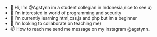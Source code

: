 - 👋 Hi, I’m @Agstynn im a student collegian in Indonesia,nice to see u)
- 👀 I’m interested in world of programming and security
- 🌱 I’m currently learning html,css,js and php but im a beginner 
- 💞️ I’m looking to collaborate on teaching me)
- 📫 How to reach me send me message on my instagram @agstynn_

<!---
Agstynn/Agstynn is a ✨ special ✨ repository because its `README.md` (this file) appears on your GitHub profile.
You can click the Preview link to take a look at your changes.
--->
